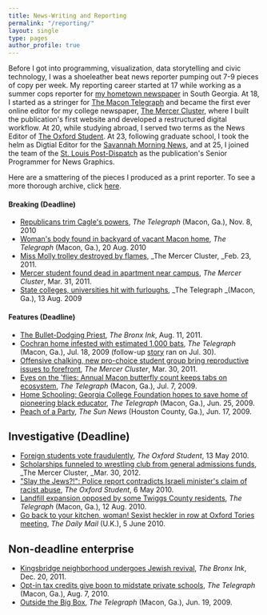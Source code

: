 ```yaml
---
title: News-Writing and Reporting  
permalink: "/reporting/"
layout: single
type: pages
author_profile: true
---
```


Before I got into programming, visualization, data storytelling and civic technology, I was a shoeleather beat news reporter pumping out 7-9 pieces of copy per week. My reporting career started at 17 while working as a summer cops reporter for [my hometown newspaper](http://wjhnews.com/) in South Georgia. At 18, I started as a stringer for [The Macon Telegraph](http://macon.com) and became the first ever online editor for my college newspaper, [The Mercer Cluster](http://mercercluster.com/), where I built the publication's first website and developed a restructured digital workflow. At 20, while studying abroad, I served two terms as the News Editor of [The Oxford Student](http://oxfordstudent.com). At 23, following graduate school, I took the helm as  Digtial Editor for the [Savannah Morning News](http://savannahnow.com), and at 25, I joined the team of the [St. Louis Post-Dispatch](http://stltoday.com) as the publication's Senior Programmer for News Graphics.

Here are a smattering of the pieces I produced as a print reporter. To see a more thorough archive, click [here][1].

#### Breaking (Deadline)

* [Republicans trim Cagle's powers][2], _The Telegraph_ (Macon, Ga.), Nov. 8, 2010
* [Woman's body found in backyard of vacant Macon home][3], _The Telegraph_ (Macon, Ga.), 20 Aug. 2010
* [Miss Molly trolley destroyed by flames,][4] _The Mercer Cluster, _Feb. 23, 2011.
* [Mercer student found dead in apartment near campus][5], _The Mercer Cluster_, Mar. 31, 2011.
* [State colleges, universities hit with furloughs][6], _The Telegraph _(Macon, Ga.), 13 Aug. 2009

#### Features (Deadline)

* [The Bullet-Dodging Priest][7], _The Bronx Ink_, Aug. 11, 2011.
* [Cochran home infested with estimated 1,000 bats][8], _The Telegraph_ (Macon, Ga.), Jul. 18, 2009 (follow-up [story][9] ran on Jul. 30).
* [Offensive chalking, new pro-choice student group bring reproductive issues to forefront][10], _The Mercer Cluster_, Mar. 30, 2011.
* [Eyes on the 'flies: Annual Macon butterfly count keeps tabs on ecosystem][11], _The Telegraph_ (Macon, Ga.), Jul. 7, 2009.
* [Home Schooling: Georgia College Foundation hopes to save home of pioneering black educator][12], _The Telegraph_ (Macon, Ga.), Jun. 25, 2009.
* [Peach of a Party][13], _The Sun News_ (Houston County, Ga.), Jun. 17, 2009.

## Investigative (Deadline)

* [Foreign students vote fraudulently][14], _The Oxford Student_, 13 May 2010.
* [Scholarships funneled to wrestling club from general admissions funds][15], _The Mercer Cluster, _Mar. 30, 2012.
* ["Slay the Jews?!": Police report contradicts Israeli minister's claim of racist abuse][16], _The Oxford Student_, 6 May 2010.
* [Landfill expansion opposed by some Twiggs County residents][17], _The Telegraph_ (Macon, Ga.), 12 Aug. 2010.
* [Go back to your kitchen, woman! Sexist heckler in row at Oxford Tories meeting][18], _The Daily Mail_ (U.K.), 5 June 2010.

## Non-deadline enterprise

* [Kingsbridge neighborhood undergoes Jewish revival][19], _The Bronx Ink_, Dec. 20, 2011.
* [Opt-in tax credits give boon to midstate private schools][20], _The Telegraph_ (Macon, Ga.), Aug. 7, 2010.
* [Outside the Big Box][21], _The Telegraph_ (Macon, Ga.), Jun. 19, 2009.


[1]: http://carlvlewis2.wpengine.com/?cat=83
[2]: http://carlvlewis2.wpengine.com/?p=319
[3]: http://carlvlewis2.wpengine.com/?p=256
[4]: http://mercercluster.com/?p=1511
[5]: http://mercercluster.com/?p=3376
[6]: http://carlvlewis2.wpengine.com/?p=252
[7]: http://carlvlewis2.wpengine.com/?p=1785
[8]: http://carlvlewis2.wpengine.com/?p=303
[9]: http://www.macon.com/2009/07/30/793326/woman-with-bats-infesting-her.html
[10]: http://mercercluster.com/?p=3029
[11]: http://carlvlewis2.wpengine.com/?p=33
[12]: http://carlvlewis2.wpengine.com/?p=120
[13]: http://carlvlewis2.wpengine.com/?p=81
[14]: http://carlvlewis2.wpengine.com/?p=342
[15]: http://mercercluster.com/?p=3009
[16]: http://carlvlewis2.wpengine.com/?p=233
[17]: http://carlvlewis2.wpengine.com/?p=370
[18]: http://carlvlewis2.wpengine.com/?p=242
[19]: http://carlvlewis2.wpengine.com/?p=1842
[20]: http://carlvlewis2.wpengine.com/?p=1774
[21]: http://carlvlewis2.wpengine.com/?p=99
